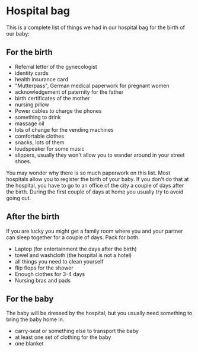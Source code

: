 # Hospital bag

This is a complete list of things we had in our hospital
bag for the birth of our baby:

## For the birth

* Referral letter of the gynecologist
* identity cards
* health insurance card
* "Mutterpass", German medical paperwork for pregnant women
* acknowledgement of paternity for the father
* birth certificates of the mother
* nursing pillow
* Power cables to charge the phones
* something to drink
* massage oil
* lots of change for the vending machines
* comfortable clothes
* snacks, lots of them
* loudspeaker for some music
* slippers, usually they won't allow you to wander around in your
  street shoes.

You may wonder why there is so much paperwork on this list. Most
hospitals allow you to register the birth of your baby. If you
don't do that at the hospital, you have to go to an office of the
city a couple of days after the birth. During the first couple of
days at home you usually try to avoid going out.

## After the birth

If you are lucky you might get a family room where you and your
partner can sleep together for a couple of days. Pack for both.

* Laptop (for entertainment the days after the birth)
* towel and washcloth (the hospital is not a hotel)
* all things you need to clean yourself
* flip flops for the shower
* Enough clothes for 3-4 days
* Nursing bras and pads

## For the baby

The baby will be dressed by the hospital, but you usually need something
to bring the baby home in.

* carry-seat or something else to transport the baby
* at least one set of clothing for the baby
* one blanket


